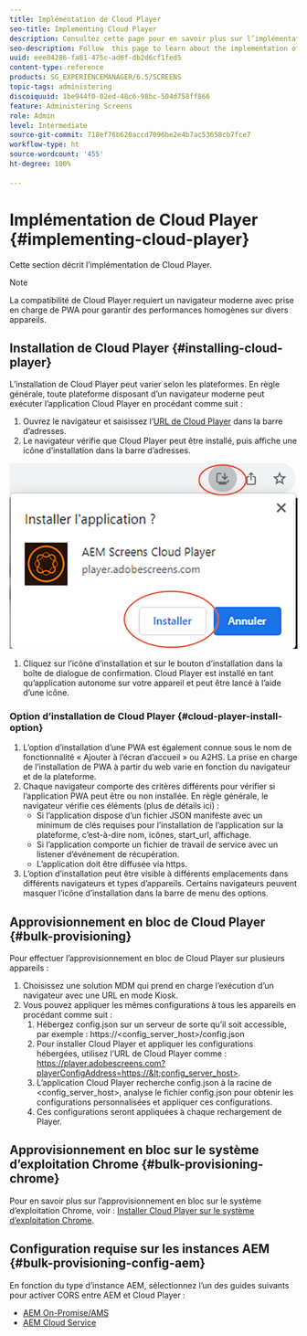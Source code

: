 ```yaml
---
title: Implémentation de Cloud Player
seo-title: Implementing Cloud Player
description: Consultez cette page pour en savoir plus sur l’implémentation de Cloud Player.
seo-description: Follow  this page to learn about the implementation of the Cloud Player.
uuid: eee84286-fa81-475c-ad6f-db2d6cf1fed5
content-type: reference
products: SG_EXPERIENCEMANAGER/6.5/SCREENS
topic-tags: administering
discoiquuid: 1be944f0-02ed-48c6-98bc-504d758ff866
feature: Administering Screens
role: Admin
level: Intermediate
source-git-commit: 718ef76b620accd7096be2e4b7ac53658cb7fce7
workflow-type: ht
source-wordcount: '455'
ht-degree: 100%

---
```


# Implémentation de Cloud Player  {#implementing-cloud-player}

Cette section décrit l’implémentation de Cloud Player.

>[!NOTE]
>
>La compatibilité de Cloud Player requiert un navigateur moderne avec prise en charge de PWA pour garantir des performances homogènes sur divers appareils.

## Installation de Cloud Player {#installing-cloud-player}

L’installation de Cloud Player peut varier selon les plateformes. En règle générale, toute plateforme disposant d’un navigateur moderne peut exécuter l’application Cloud Player en procédant comme suit :

1. Ouvrez le navigateur et saisissez l’[URL de Cloud Player](https://player.adobescreens.com) dans la barre d’adresses.
1. Le navigateur vérifie que Cloud Player peut être installé, puis affiche une icône d’installation dans la barre d’adresses.

![image](/help/user-guide/assets/cloud-player-install.png)

1. Cliquez sur l’icône d’installation et sur le bouton d’installation dans la boîte de dialogue de confirmation. Cloud Player est installé en tant qu’application autonome sur votre appareil et peut être lancé à l’aide d’une icône.

### Option d’installation de Cloud Player {#cloud-player-install-option}

1. L’option d’installation d’une PWA est également connue sous le nom de fonctionnalité « Ajouter à l’écran d’accueil » ou A2HS. La prise en charge de l’installation de PWA à partir du web varie en fonction du navigateur et de la plateforme.
1. Chaque navigateur comporte des critères différents pour vérifier si l’application PWA peut être ou non installée. En règle générale, le navigateur vérifie ces éléments (plus de détails ici) :
   * Si l’application dispose d’un fichier JSON manifeste avec un minimum de clés requises pour l’installation de l’application sur la plateforme, c’est-à-dire nom, icônes, start_url, affichage.
   * Si l’application comporte un fichier de travail de service avec un listener d’événement de récupération.
   * L’application doit être diffusée via https.
1. L’option d’installation peut être visible à différents emplacements dans différents navigateurs et types d’appareils. Certains navigateurs peuvent masquer l’icône d’installation dans la barre de menu des options.

## Approvisionnement en bloc de Cloud Player {#bulk-provisioning}

Pour effectuer l’approvisionnement en bloc de Cloud Player sur plusieurs appareils :

1. Choisissez une solution MDM qui prend en charge l’exécution d’un navigateur avec une URL en mode Kiosk.
1. Vous pouvez appliquer les mêmes configurations à tous les appareils en procédant comme suit :
   1. Hébergez config.json sur un serveur de sorte qu’il soit accessible, par exemple : https://&lt;config_server_host>/config.json
   1. Pour installer Cloud Player et appliquer les configurations hébergées, utilisez l’URL de Cloud Player comme : https://player.adobescreens.com?playerConfigAddress=https://&lt;config_server_host>.
   1. L’application Cloud Player recherche config.json à la racine de &lt;config_server_host>, analyse le fichier config.json pour obtenir les configurations personnalisées et appliquer ces configurations.
   1. Ces configurations seront appliquées à chaque rechargement de Player.

## Approvisionnement en bloc sur le système d’exploitation Chrome {#bulk-provisioning-chrome}

Pour en savoir plus sur l’approvisionnement en bloc sur le système d’exploitation Chrome, voir : [Installer Cloud Player sur le système d’exploitation Chrome](https://main--screens-franklin-documentation--hlxscreens.hlx.page/updates/cloud-player/guides/chromeos-install-cloud-player).

## Configuration requise sur les instances AEM {#bulk-provisioning-config-aem}

En fonction du type d’instance AEM, sélectionnez l’un des guides suivants pour activer CORS entre AEM et Cloud Player :
* [AEM On-Promise/AMS](https://main--screens-franklin-documentation--hlxscreens.hlx.live/updates/cloud-player/guides/cors-settings-aem-onpremandams)
* [AEM Cloud Service](https://main--screens-franklin-documentation--hlxscreens.hlx.live/updates/cloud-player/guides/cors-settings-aem-cs)

